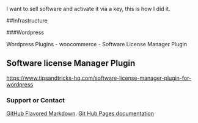 I want to sell software and activate it via a key, this is how I did it.

##Infrastructure

###Wordpress

  Wordpress Plugins
    - woocommerce
    - Software License Manager Plugin



## Software license Manager Plugin

https://www.tipsandtricks-hq.com/software-license-manager-plugin-for-wordpress




### Support or Contact

[GitHub Flavored Markdown](https://guides.github.com/features/mastering-markdown/).
[Git Hub Pages documentation](https://help.github.com/categories/github-pages-basics/)

